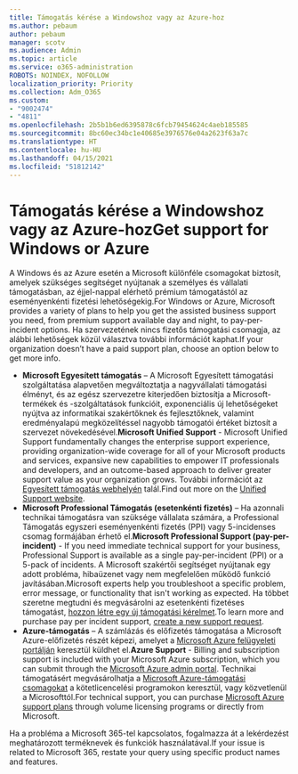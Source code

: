 ```yaml
---
title: Támogatás kérése a Windowshoz vagy az Azure-hoz
ms.author: pebaum
author: pebaum
manager: scotv
ms.audience: Admin
ms.topic: article
ms.service: o365-administration
ROBOTS: NOINDEX, NOFOLLOW
localization_priority: Priority
ms.collection: Adm_O365
ms.custom:
- "9002474"
- "4811"
ms.openlocfilehash: 2b5b1b6ed6395878c6fcb79454624c4aeb185585
ms.sourcegitcommit: 8bc60ec34bc1e40685e3976576e04a2623f63a7c
ms.translationtype: HT
ms.contentlocale: hu-HU
ms.lasthandoff: 04/15/2021
ms.locfileid: "51812142"
---
```

# <a name="get-support-for-windows-or-azure"></a><span data-ttu-id="52a51-102">Támogatás kérése a Windowshoz vagy az Azure-hoz</span><span class="sxs-lookup"><span data-stu-id="52a51-102">Get support for Windows or Azure</span></span>

<span data-ttu-id="52a51-103">A Windows és az Azure esetén a Microsoft különféle csomagokat biztosít, amelyek szükséges segítséget nyújtanak a személyes és vállalati támogatásban, az éjjel-nappal elérhető prémium támogatástól az eseményenkénti fizetési lehetőségekig.</span><span class="sxs-lookup"><span data-stu-id="52a51-103">For Windows or Azure, Microsoft provides a variety of plans to help you get the assisted business support you need, from premium support available day and night, to pay-per-incident options.</span></span> <span data-ttu-id="52a51-104">Ha szervezetének nincs fizetős támogatási csomagja, az alábbi lehetőségek közül választva további információt kaphat.</span><span class="sxs-lookup"><span data-stu-id="52a51-104">If your organization doesn’t have a paid support plan, choose an option below to get more info.</span></span>

- <span data-ttu-id="52a51-105">**Microsoft Egyesített támogatás** – A Microsoft Egyesített támogatási szolgáltatása alapvetően megváltoztatja a nagyvállalati támogatási élményt, és az egész szervezetre kiterjedően biztosítja a Microsoft-termékek és -szolgáltatások funkcióit, exponenciális új lehetőségeket nyújtva az informatikai szakértőknek és fejlesztőknek, valamint eredményalapú megközelítéssel nagyobb támogatói értéket biztosít a szervezet növekedésével.</span><span class="sxs-lookup"><span data-stu-id="52a51-105">**Microsoft Unified Support** - Microsoft Unified Support fundamentally changes the enterprise support experience, providing organization-wide coverage for all of your Microsoft products and services, expansive new capabilities to empower IT professionals and developers, and an outcome-based approach to deliver greater support value as your organization grows.</span></span> <span data-ttu-id="52a51-106">További információt az [Egyesített támogatás webhelyén](https://aka.ms/unified-support) talál.</span><span class="sxs-lookup"><span data-stu-id="52a51-106">Find out more on the [Unified Support website](https://aka.ms/unified-support).</span></span>
- <span data-ttu-id="52a51-107">**Microsoft Professional Támogatás (esetenkénti fizetés)** – Ha azonnali technikai támogatásra van szüksége vállalata számára, a Professional Támogatás egyszeri eseményenkénti fizetés (PPI) vagy 5-incidenses csomag formájában érhető el.</span><span class="sxs-lookup"><span data-stu-id="52a51-107">**Microsoft Professional Support (pay-per-incident)** - If you need immediate technical support for your business, Professional Support is available as a single pay-per-incident (PPI) or a 5-pack of incidents.</span></span> <span data-ttu-id="52a51-108">A Microsoft szakértői segítséget nyújtanak egy adott probléma, hibaüzenet vagy nem megfelelően működő funkció javításában.</span><span class="sxs-lookup"><span data-stu-id="52a51-108">Microsoft experts help you troubleshoot a specific problem, error message, or functionality that isn't working as expected.</span></span> <span data-ttu-id="52a51-109">Ha többet szeretne megtudni és megvásárolni az esetenkénti fizetéses támogatást, [hozzon létre egy új támogatási kérelmet](https://support.microsoft.com/supportforbusiness/productselection).</span><span class="sxs-lookup"><span data-stu-id="52a51-109">To learn more and purchase pay per incident support, [create a new support request](https://support.microsoft.com/supportforbusiness/productselection).</span></span>
- <span data-ttu-id="52a51-110">**Azure-támogatás** – A számlázás és előfizetés támogatása a Microsoft Azure-előfizetés részét képezi, amelyet a [Microsoft Azure felügyeleti portálján](https://portal.azure.com/) keresztül küldhet el.</span><span class="sxs-lookup"><span data-stu-id="52a51-110">**Azure Support** - Billing and subscription support is included with your Microsoft Azure subscription, which you can submit through the [Microsoft Azure admin portal](https://portal.azure.com/).</span></span> <span data-ttu-id="52a51-111">Technikai támogatásért megvásárolhatja a [Microsoft Azure-támogatási csomagokat](https://azure.microsoft.com/support/plans/) a kötetlicencelési programokon keresztül, vagy közvetlenül a Microsofttól.</span><span class="sxs-lookup"><span data-stu-id="52a51-111">For technical support, you can purchase [Microsoft Azure support plans](https://azure.microsoft.com/support/plans/) through volume licensing programs or directly from Microsoft.</span></span>

<span data-ttu-id="52a51-112">Ha a probléma a Microsoft 365-tel kapcsolatos, fogalmazza át a lekérdezést meghatározott terméknevek és funkciók használatával.</span><span class="sxs-lookup"><span data-stu-id="52a51-112">If your issue is related to Microsoft 365, restate your query using specific product names and features.</span></span>
